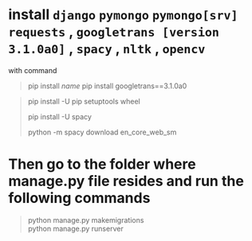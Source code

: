 # install  `django` `pymongo` `pymongo[srv]` `requests` , `googletrans [version 3.1.0a0]` , `spacy` , `nltk` , `opencv`
with command 
>pip install  _name_
>pip install googletrans==3.1.0a0

>pip install -U pip setuptools wheel
>
>pip install -U spacy
>
>python -m spacy download en_core_web_sm
>
# Then go to the folder where manage.py file resides and run the following commands
> python manage.py makemigrations <br />
python manage.py runserver
>







